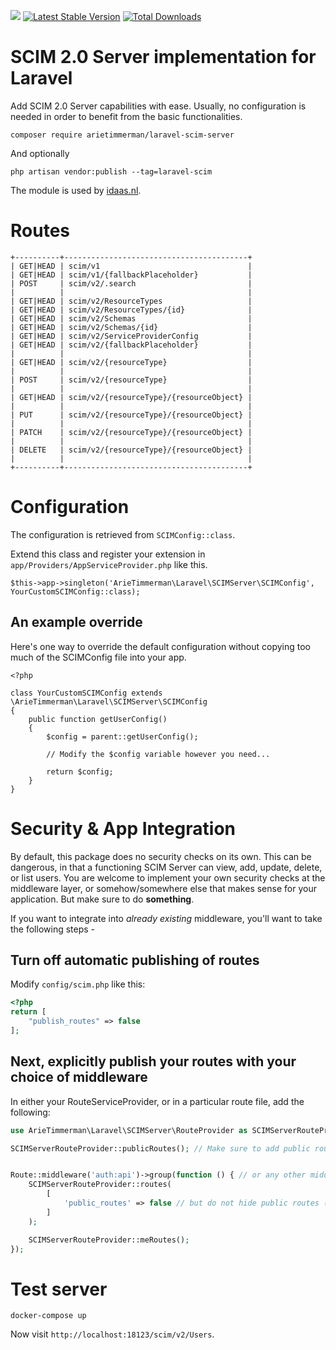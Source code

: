 
![](https://github.com/arietimmerman/laravel-scim-server/workflows/CI/badge.svg)
[![Latest Stable Version](https://poser.pugx.org/arietimmerman/laravel-scim-server/v/stable)](https://packagist.org/packages/arietimmerman/laravel-scim-server)
[![Total Downloads](https://poser.pugx.org/arietimmerman/laravel-scim-server/downloads)](https://packagist.org/packages/arietimmerman/laravel-scim-server)

# SCIM 2.0 Server implementation for Laravel

Add SCIM 2.0 Server capabilities with ease. Usually, no configuration is needed in order to benefit from the basic functionalities.

~~~
composer require arietimmerman/laravel-scim-server
~~~

And optionally

~~~
php artisan vendor:publish --tag=laravel-scim
~~~

The module is used by [idaas.nl](https://www.idaas.nl/).

# Routes

~~~
+----------+-----------------------------------------+
| GET|HEAD | scim/v1                                 |
| GET|HEAD | scim/v1/{fallbackPlaceholder}           |
| POST     | scim/v2/.search                         |
|          |                                         |
| GET|HEAD | scim/v2/ResourceTypes                   |
| GET|HEAD | scim/v2/ResourceTypes/{id}              |
| GET|HEAD | scim/v2/Schemas                         |
| GET|HEAD | scim/v2/Schemas/{id}                    |
| GET|HEAD | scim/v2/ServiceProviderConfig           |
| GET|HEAD | scim/v2/{fallbackPlaceholder}           |
|          |                                         |
| GET|HEAD | scim/v2/{resourceType}                  |
|          |                                         |
| POST     | scim/v2/{resourceType}                  |
|          |                                         |
| GET|HEAD | scim/v2/{resourceType}/{resourceObject} |
|          |                                         |
| PUT      | scim/v2/{resourceType}/{resourceObject} |
|          |                                         |
| PATCH    | scim/v2/{resourceType}/{resourceObject} |
|          |                                         |
| DELETE   | scim/v2/{resourceType}/{resourceObject} |
|          |                                         |
+----------+-----------------------------------------+
~~~

# Configuration

The configuration is retrieved from `SCIMConfig::class`.

Extend this class and register your extension in `app/Providers/AppServiceProvider.php` like this.

~~~.php
$this->app->singleton('ArieTimmerman\Laravel\SCIMServer\SCIMConfig', YourCustomSCIMConfig::class);
~~~

## An example override

Here's one way to override the default configuration without copying too much of the SCIMConfig file into your app.
~~~.php
<?php

class YourCustomSCIMConfig extends \ArieTimmerman\Laravel\SCIMServer\SCIMConfig
{
    public function getUserConfig()
    {
        $config = parent::getUserConfig();

        // Modify the $config variable however you need...

        return $config;
    }
}
~~~


# Security & App Integration

By default, this package does no security checks on its own. This can be dangerous, in that a functioning SCIM Server can view, add, update, delete, or list users. 
You are welcome to implement your own security checks at the middleware layer, 
or somehow/somewhere else that makes sense for your application. But make sure to do **something**.

If you want to integrate into _already existing_ middleware, you'll want to take the following steps - 

## Turn off automatic publishing of routes

Modify `config/scim.php` like this:
```php
<?php
return [
    "publish_routes" => false
];
```

## Next, explicitly publish your routes with your choice of middleware

In either your RouteServiceProvider, or in a particular route file, add the following:

```php
use ArieTimmerman\Laravel\SCIMServer\RouteProvider as SCIMServerRouteProvider;

SCIMServerRouteProvider::publicRoutes(); // Make sure to add public routes *first*


Route::middleware('auth:api')->group(function () { // or any other middleware you choose
    SCIMServerRouteProvider::routes(
        [
            'public_routes' => false // but do not hide public routes (metadata) behind authentication
        ]
    );

    SCIMServerRouteProvider::meRoutes();
});


```

# Test server

~~~
docker-compose up
~~~

Now visit `http://localhost:18123/scim/v2/Users`.
